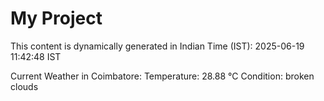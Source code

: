 # My Project

This content is dynamically generated in Indian Time (IST): 2025-06-19 11:42:48 IST


Current Weather in Coimbatore:
Temperature: 28.88 °C
Condition: broken clouds
